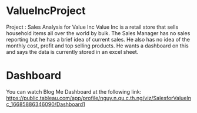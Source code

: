 # ValueIncProject
Project : Sales Analysis for Value Inc
Value Inc is a retail store that sells household items all over the world by bulk.
The Sales Manager has no sales reporting but he has a brief idea of current sales.
He also has no idea of the monthly cost, profit and top selling products. He wants a
dashboard on this and says the data is currently stored in an excel sheet.
# Dashboard
You can watch Blog Me Dashboard at the following link: https://public.tableau.com/app/profile/nguy.n.qu.c.th.ng/viz/SalesforValueInc_16685886346090/Dashboard1
